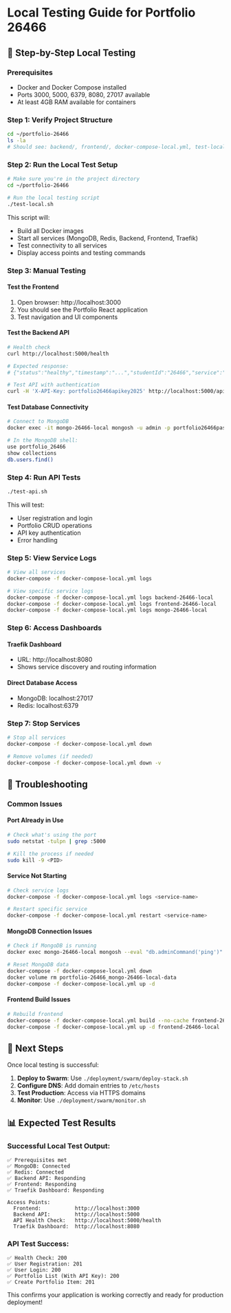 # Local Testing Guide for Portfolio 26466

## 🧪 Step-by-Step Local Testing

### Prerequisites

- Docker and Docker Compose installed
- Ports 3000, 5000, 6379, 8080, 27017 available
- At least 4GB RAM available for containers

### Step 1: Verify Project Structure

```bash
cd ~/portfolio-26466
ls -la
# Should see: backend/, frontend/, docker-compose-local.yml, test-local.sh
```

### Step 2: Run the Local Test Setup

```bash
# Make sure you're in the project directory
cd ~/portfolio-26466

# Run the local testing script
./test-local.sh
```

This script will:

- Build all Docker images
- Start all services (MongoDB, Redis, Backend, Frontend, Traefik)
- Test connectivity to all services
- Display access points and testing commands

### Step 3: Manual Testing

#### Test the Frontend

1. Open browser: http://localhost:3000
2. You should see the Portfolio React application
3. Test navigation and UI components

#### Test the Backend API

```bash
# Health check
curl http://localhost:5000/health

# Expected response:
# {"status":"healthy","timestamp":"...","studentId":"26466","service":"portfolio-backend"}

# Test API with authentication
curl -H 'X-API-Key: portfolio26466apikey2025' http://localhost:5000/api/portfolio
```

#### Test Database Connectivity

```bash
# Connect to MongoDB
docker exec -it mongo-26466-local mongosh -u admin -p portfolio26466pass --authenticationDatabase admin

# In the MongoDB shell:
use portfolio_26466
show collections
db.users.find()
```

### Step 4: Run API Tests

```bash
./test-api.sh
```

This will test:

- User registration and login
- Portfolio CRUD operations
- API key authentication
- Error handling

### Step 5: View Service Logs

```bash
# View all services
docker-compose -f docker-compose-local.yml logs

# View specific service logs
docker-compose -f docker-compose-local.yml logs backend-26466-local
docker-compose -f docker-compose-local.yml logs frontend-26466-local
docker-compose -f docker-compose-local.yml logs mongo-26466-local
```

### Step 6: Access Dashboards

#### Traefik Dashboard

- URL: http://localhost:8080
- Shows service discovery and routing information

#### Direct Database Access

- MongoDB: localhost:27017
- Redis: localhost:6379

### Step 7: Stop Services

```bash
# Stop all services
docker-compose -f docker-compose-local.yml down

# Remove volumes (if needed)
docker-compose -f docker-compose-local.yml down -v
```

## 🐛 Troubleshooting

### Common Issues

#### Port Already in Use

```bash
# Check what's using the port
sudo netstat -tulpn | grep :5000

# Kill the process if needed
sudo kill -9 <PID>
```

#### Service Not Starting

```bash
# Check service logs
docker-compose -f docker-compose-local.yml logs <service-name>

# Restart specific service
docker-compose -f docker-compose-local.yml restart <service-name>
```

#### MongoDB Connection Issues

```bash
# Check if MongoDB is running
docker exec mongo-26466-local mongosh --eval "db.adminCommand('ping')"

# Reset MongoDB data
docker-compose -f docker-compose-local.yml down
docker volume rm portfolio-26466_mongo-26466-local-data
docker-compose -f docker-compose-local.yml up -d
```

#### Frontend Build Issues

```bash
# Rebuild frontend
docker-compose -f docker-compose-local.yml build --no-cache frontend-26466-local
docker-compose -f docker-compose-local.yml up -d frontend-26466-local
```

## 🚀 Next Steps

Once local testing is successful:

1. **Deploy to Swarm**: Use `./deployment/swarm/deploy-stack.sh`
2. **Configure DNS**: Add domain entries to `/etc/hosts`
3. **Test Production**: Access via HTTPS domains
4. **Monitor**: Use `./deployment/swarm/monitor.sh`

## 📊 Expected Test Results

### Successful Local Test Output:

```
✅ Prerequisites met
✅ MongoDB: Connected
✅ Redis: Connected
✅ Backend API: Responding
✅ Frontend: Responding
✅ Traefik Dashboard: Responding

Access Points:
  Frontend:           http://localhost:3000
  Backend API:        http://localhost:5000
  API Health Check:   http://localhost:5000/health
  Traefik Dashboard:  http://localhost:8080
```

### API Test Success:

```
✅ Health Check: 200
✅ User Registration: 201
✅ User Login: 200
✅ Portfolio List (With API Key): 200
✅ Create Portfolio Item: 201
```

This confirms your application is working correctly and ready for production deployment!
